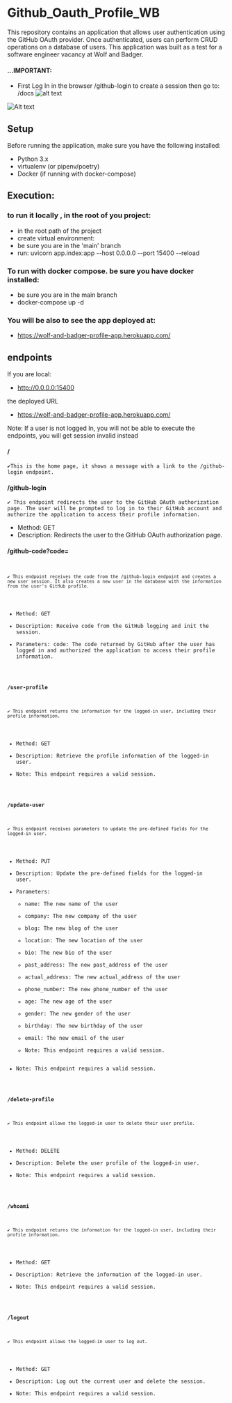 # Github_Oauth_Profile_WB
This repository contains an application that allows user authentication using the GitHub OAuth provider. Once authenticated, users can perform CRUD operations on a database of users. This application was built as a test for a software engineer vacancy at Wolf and Badger.


#### ...IMPORTANT: 
- First Log In in the browser /github-login to create a session then go to: /docs
![alt text](https://github.com/alejoartia/Github_Oauth_Profile_WB/tree/main/Docs/docs.png)

<img src="https://github.com/alejoartia/Github_Oauth_Profile_WB/tree/main/Docs/docs.png" alt="Alt text" title="Optional title">



## Setup
Before running the application, make sure you have the following installed:

- Python 3.x
- virtualenv (or pipenv/poetry)
- Docker (if running with docker-compose)

## Execution: 

### to run it locally , in the root of you project:

  - in the root path of the project
  - create virtual environment:
  - be sure you are in the 'main' branch
  - run:
    uvicorn app.index:app --host 0.0.0.0 --port 15400 --reload

### To run with docker compose.  be sure you have docker installed:
  - be sure you are in the main branch
  - docker-compose up -d 

### You will be also to see the app deployed at:

  - https://wolf-and-badger-profile-app.herokuapp.com/


## endpoints 

If you are local:
- http://0.0.0.0:15400  

the deployed URL 
- https://wolf-and-badger-profile-app.herokuapp.com/

Note: If a user is not logged In, you will not be able to execute the endpoints, you will get session invalid instead

 #### /
    ✔️This is the home page, it shows a message with a link to the /github-login endpoint.

 #### /github-login
    ✔ This endpoint redirects the user to the GitHub OAuth authorization page. The user will be prompted to log in to their GitHub account and authorize the application to access their profile information.
  * Method: GET
  * Description: Redirects the user to the GitHub OAuth authorization page.

 #### /github-code?code=<code>
    ✔ ️This endpoint receives the code from the /github-login endpoint and creates a new user session. It also creates a new user in the database with the information from the user's GitHub profile.
  * Method: GET
  * Description: Receive code from the GitHub logging and init the session.
  * Parameters: code: The code returned by GitHub after the user has logged in and authorized the application to access their profile information.

 #### /user-profile
    ✔ ️This endpoint returns the information for the logged-in user, including their profile information.
  * Method: GET
  * Description: Retrieve the profile information of the logged-in user.
  * Note: This endpoint requires a valid session.

 #### /update-user
    ✔ ️This endpoint receives parameters to update the pre-defined fields for the logged-in user.
  * Method: PUT
  * Description: Update the pre-defined fields for the logged-in user.
  * Parameters: 
     - name: The new name of the user
     - company: The new company of the user
     - blog: The new blog of the user
     - location: The new location of the user 
     - bio: The new bio of the user 
     - past_address: The new past_address of the user 
     - actual_address: The new actual_address of the user 
     - phone_number: The new phone_number of the user 
     - age: The new age of the user 
     - gender: The new gender of the user 
     - birthday: The new birthday of the user 
     - email: The new email of the user 
     - Note: This endpoint requires a valid session.
  * Note: This endpoint requires a valid session.

 ####  /delete-profile
    ✔ ️This endpoint allows the logged-in user to delete their user profile.
  * Method: DELETE
  * Description: Delete the user profile of the logged-in user.
  * Note: This endpoint requires a valid session.

 #### /whoami
    ✔ ️This endpoint returns the information for the logged-in user, including their profile information.
  * Method: GET
  * Description: Retrieve the information of the logged-in user.
  * Note: This endpoint requires a valid session.

 #### /logout
    ✔ ️This endpoint allows the logged-in user to log out.
  * Method: GET
  * Description: Log out the current user and delete the session.
  * Note: This endpoint requires a valid session.
